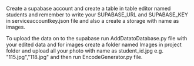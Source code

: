 Create a supabase account and create a table in table editor named students and remember to write your SUPABASE_URL and SUPABASE_KEY in serviceaccountkey.json file and also a create a storage with name as images. 

To upload the data on to the supabase run AddDatatoDatabase.py file with your edited data and for images create a folder named Images in project folder and upload all your photo with name as student_id.jpg e.g. "115.jpg","118.jpg"
and then run EncodeGenerator.py file.
